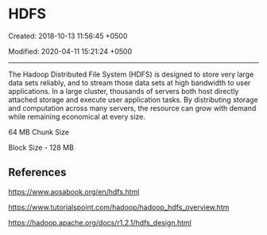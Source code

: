 # HDFS

Created: 2018-10-13 11:56:45 +0500

Modified: 2020-04-11 15:21:24 +0500

---

The Hadoop Distributed File System (HDFS) is designed to store very large data sets reliably, and to stream those data sets at high bandwidth to user applications. In a large cluster, thousands of servers both host directly attached storage and execute user application tasks. By distributing storage and computation across many servers, the resource can grow with demand while remaining economical at every size.

64 MB Chunk Size

Block Size - 128 MB

## References

<https://www.aosabook.org/en/hdfs.html>

<https://www.tutorialspoint.com/hadoop/hadoop_hdfs_overview.htm>

<https://hadoop.apache.org/docs/r1.2.1/hdfs_design.html>
